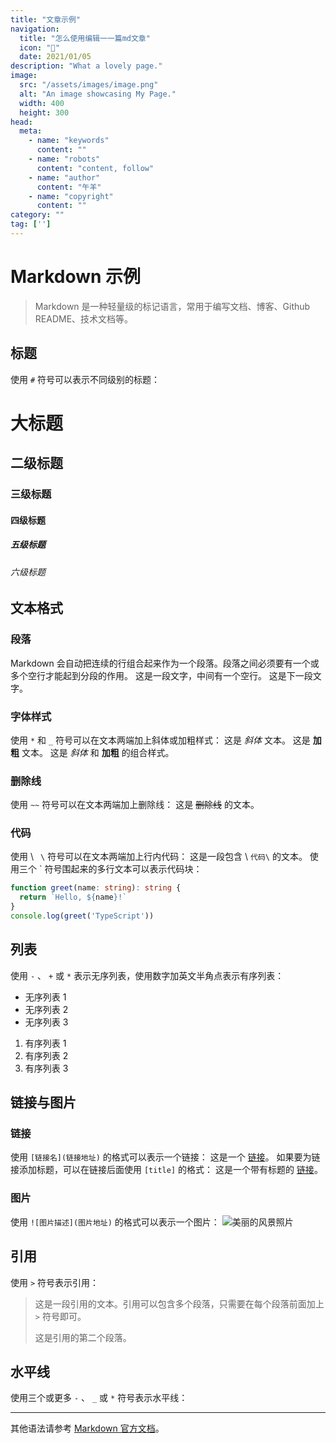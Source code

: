 ```yaml
---
title: "文章示例"
navigation:
  title: "怎么使用编辑一一篇md文章"
  icon: "🏡"
  date: 2021/01/05
description: "What a lovely page."
image:
  src: "/assets/images/image.png"
  alt: "An image showcasing My Page."
  width: 400
  height: 300
head:
  meta:
    - name: "keywords"
      content: ""
    - name: "robots"
      content: "content, follow"
    - name: "author"
      content: "午羊"
    - name: "copyright"
      content: ""
category: ""
tag: ['']
---
```


# Markdown 示例

> Markdown 是一种轻量级的标记语言，常用于编写文档、博客、Github README、技术文档等。

## 标题

使用 `#` 符号可以表示不同级别的标题：

# 大标题

## 二级标题

### 三级标题

#### 四级标题

##### 五级标题

###### 六级标题

## 文本格式

### 段落

Markdown 会自动把连续的行组合起来作为一个段落。段落之间必须要有一个或多个空行才能起到分段的作用。
这是一段文字，中间有一个空行。
这是下一段文字。

### 字体样式

使用 `*` 和 `_` 符号可以在文本两端加上斜体或加粗样式：
这是 _斜体_ 文本。
这是 **加粗** 文本。
这是 _斜体_ 和 **加粗** 的组合样式。

### 删除线

使用 `~~` 符号可以在文本两端加上删除线：
这是 ~~删除线~~ 的文本。

### 代码

使用 \ ` \` 符号可以在文本两端加上行内代码：
这是一段包含 \ `代码\` 的文本。
使用三个 \` 符号围起来的多行文本可以表示代码块：
```typescript
function greet(name: string): string {
  return `Hello, ${name}!`
}
console.log(greet('TypeScript'))
```

## 列表

使用 `-` 、 `+` 或 `*` 表示无序列表，使用数字加英文半角点表示有序列表：

- 无序列表 1
- 无序列表 2
- 无序列表 3

1. 有序列表 1
2. 有序列表 2
3. 有序列表 3

## 链接与图片

### 链接

使用 `[链接名](链接地址)` 的格式可以表示一个链接：
这是一个 [链接](https://www.baidu.com)。
如果要为链接添加标题，可以在链接后面使用 `[title]` 的格式：
这是一个带有标题的 [链接](https://www.github.com "GitHub")。

### 图片

使用 `![图片描述](图片地址)` 的格式可以表示一个图片：
![美丽的风景照片](/images/image.png "美丽的风景照片")

## 引用

使用 `>` 符号表示引用：

> 这是一段引用的文本。引用可以包含多个段落，只需要在每个段落前面加上 `>` 符号即可。
>
> 这是引用的第二个段落。

## 水平线

使用三个或更多 `-` 、 `_` 或 `*` 符号表示水平线：

---

其他语法请参考 [Markdown 官方文档](https://www.markdownguide.org/basic-syntax/)。

